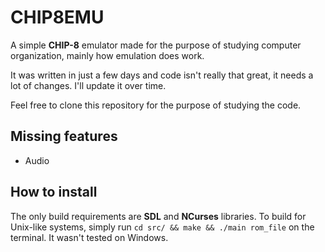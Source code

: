 
#  CHIP8EMU

A simple **CHIP-8** emulator made for the purpose of studying computer organization, mainly how emulation does work.

It was written in just a few days and code isn't really that great, it needs a lot of changes. I'll update it over time.

Feel free to clone this repository for the purpose of studying the code.

## Missing features

- Audio

## How to install

The only build requirements are **SDL** and **NCurses** libraries. To build for Unix-like systems, simply run `cd src/ && make && ./main rom_file` on the terminal. It wasn't tested on Windows.
